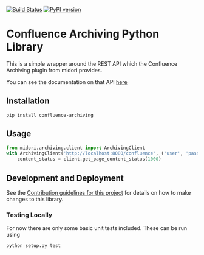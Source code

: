 [![Build Status](https://travis-ci.org/DaveTCode/confluence-archiving-python-lib.svg?branch=master)](https://travis-ci.org/DaveTCode/confluence-archiving-python-lib)
[![PyPI version](https://badge.fury.io/py/confluence-archiving.svg)](https://badge.fury.io/py/confluence-archiving)

# Confluence Archiving Python Library

This is a simple wrapper around the REST API which the Confluence Archiving plugin from midori provides.

You can see the documentation on that API [here](http://www.midori-global.com/products/confluence-archiving-plugin/documentation/api)

## Installation

~~~~
pip install confluence-archiving
~~~~

## Usage

```python
from midori.archiving.client import ArchivingClient
with ArchivingClient('http://localhost:8080/confluence', ('user', 'pass')) as client:
    content_status = client.get_page_content_status(1000)

```

## Development and Deployment

See the [Contribution guidelines for this project](CONTRIBUTING.md) for details on how to make changes to this library.

### Testing Locally

For now there are only some basic unit tests included. These can be run using
```
python setup.py test
```